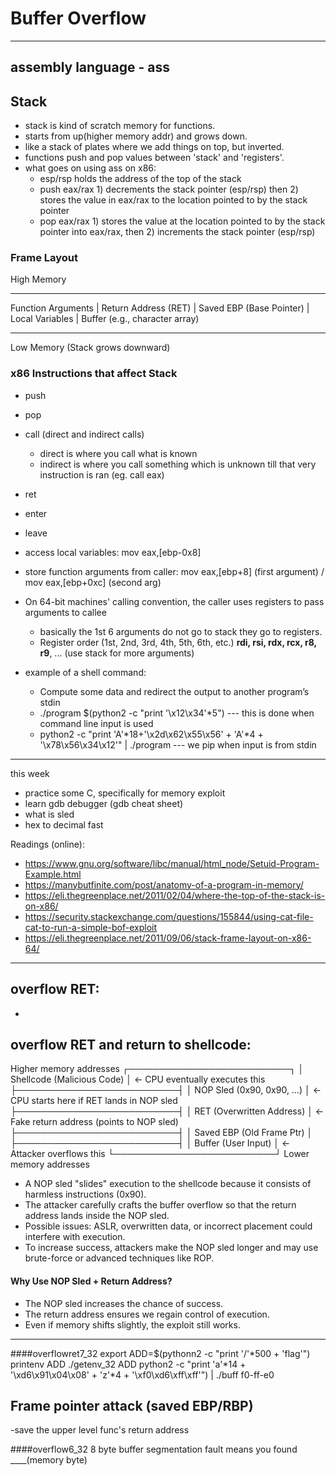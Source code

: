 # Buffer Overflow

---
assembly language - ass
---

## Stack
- stack is kind of scratch memory for functions.
- starts from up(higher memory addr) and grows down.
- like a stack of plates where we add things on top, but inverted.
- functions push and pop values between 'stack' and 'registers'.
- what goes on using ass on x86:
	- esp/rsp holds the address of the top of the stack
 	- push eax/rax 1) decrements the stack pointer (esp/rsp) then 2) stores the value in eax/rax to the location pointed to by the stack pointer
	- pop eax/rax 1) stores the value at the location pointed to by the stack pointer into eax/rax, then 2) increments the stack pointer (esp/rsp)

### Frame Layout

High Memory
*****
Function Arguments
|
Return Address (RET)
|
Saved EBP (Base Pointer)
|
Local Variables
|
Buffer (e.g., character array)
*****
Low Memory (Stack grows downward)


### x86 Instructions that affect Stack
- push
- pop
- call (direct and indirect calls)
	- direct is where you call what is known
	- indirect is where you call something which is unknown till that very instruction is ran (eg. call eax)
- ret
- enter
- leave

- access local variables: mov eax,[ebp-0x8]
- store function arguments from caller: mov eax,[ebp+8]  (first argument) / mov eax,[ebp+0xc]  (second arg)
 
- On 64-bit machines' calling convention, the caller uses registers to  pass arguments to callee
	- basically the 1st 6 arguments do not go to stack they go to registers.
	- Register order (1st, 2nd, 3rd, 4th, 5th, 6th, etc.) **rdi, rsi, rdx, rcx, r8, r9**, ... (use stack for more arguments)

- example of a shell command:
	- Compute some data and redirect the output to another program’s stdin
	- ./program $(python2 -c "print '\x12\x34'*5") --- this is done when command line input is used
	- python2 -c "print 'A'*18+'\x2d\x62\x55\x56' + 'A'*4 + '\x78\x56\x34\x12'" | ./program --- we pip when input is from stdin

---

this week
- practice some C, specifically for memory exploit
- learn gdb debugger (gdb cheat sheet)
- what is sled
- hex to decimal fast

Readings (online):
- https://www.gnu.org/software/libc/manual/html_node/Setuid-Program-Example.html
- https://manybutfinite.com/post/anatomy-of-a-program-in-memory/
- https://eli.thegreenplace.net/2011/02/04/where-the-top-of-the-stack-is-on-x86/
- https://security.stackexchange.com/questions/155844/using-cat-file-cat-to-run-a-simple-bof-exploit
- https://eli.thegreenplace.net/2011/09/06/stack-frame-layout-on-x86-64/

---

## overflow RET:
-    

## overflow RET and return to shellcode:

Higher memory addresses
┌──────────────────────────┐
│ Shellcode (Malicious Code) │  <- CPU eventually executes this
├──────────────────────────┤
│ NOP Sled (0x90, 0x90, …)  │  <- CPU starts here if RET lands in NOP sled
├──────────────────────────┤
│ RET (Overwritten Address) │  <- Fake return address (points to NOP sled)
├──────────────────────────┤
│ Saved EBP (Old Frame Ptr) │  
├──────────────────────────┤
│ Buffer (User Input)       │  <- Attacker overflows this
└──────────────────────────┘
Lower memory addresses


- A NOP sled "slides" execution to the shellcode because it consists of harmless instructions (0x90).
- The attacker carefully crafts the buffer overflow so that the return address lands inside the NOP sled.
- Possible issues: ASLR, overwritten data, or incorrect placement could interfere with execution.
- To increase success, attackers make the NOP sled longer and may use brute-force or advanced techniques like ROP.

#### Why Use NOP Sled + Return Address?
- The NOP sled increases the chance of success.
- The return address ensures we regain control of execution.
- Even if memory shifts slightly, the exploit still works.





---


####overflowret7_32
export ADD=$(pythonn2 -c "print '/'*500 + 'flag'")
printenv ADD
./getenv_32 ADD
python2 -c "print 'a'*14 + '\xd6\x91\x04\x08' + 'z'*4 + '\xf0\xd6\xff\xff'") | ./buff
 f0-ff-e0

## Frame pointer attack (saved EBP/RBP)
-save the upper level func's return address

####overflow6_32
8 byte buffer
segmentation fault means you found ____(memory byte)
